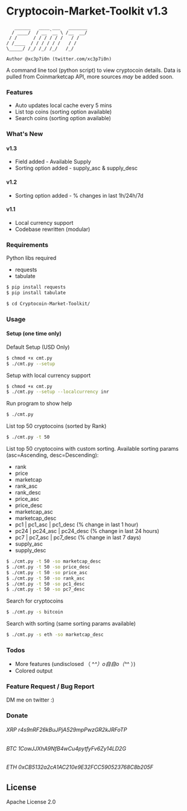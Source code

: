 # Cryptocoin-Market-Toolkit v1.3

```
   ______   ____ ___   _______
  / ____/  / __ `__ \ /__  __/
 / /      / / / / / /   / /
/ /____  / / / / / /   / /
\_____/ /_/ /_/ /_/   /_/

Author @xc3p7i0n (twitter.com/xc3p7i0n)
```
A command line tool (python script) to view cryptocoin details. Data is pulled from Coinmarketcap API, more sources _may_ be added soon.

### Features
* Auto updates local cache every 5 mins
* List top coins (sorting option available)
* Search coins (sorting option available)

### What's New
#### v1.3
* Field added - Available Supply
* Sorting option added - supply_asc & supply_desc

#### v1.2
* Sorting option added - % changes in last 1h/24h/7d

#### v1.1
* Local currency support
* Codebase rewritten (modular)

### Requirements
Python libs required
* requests
* tabulate

```sh
$ pip install requests
$ pip install tabulate
```

```sh
$ cd Cryptocoin-Market-Toolkit/
```
### Usage
#### Setup (one time only)

Default Setup (USD Only) 
```sh 
$ chmod +x cmt.py
$ ./cmt.py --setup
```

Setup with local currency support
```sh 
$ chmod +x cmt.py
$ ./cmt.py --setup --localcurrency inr
```

Run program to show help
```sh
$ ./cmt.py
```

List top 50 cryptocoins (sorted by Rank)
```sh
$ ./cmt.py -t 50
```

List top 50 cryptocoins with custom sorting.
Available sorting params (asc=Ascending, desc=Descending): 
* rank
* price
* marketcap
* rank_asc
* rank_desc
* price_asc
* price_desc
* marketcap_asc
* marketcap_desc
* pc1  | pc1_asc  | pc1_desc   (% change in last 1 hour)
* pc24 | pc24_asc | pc24_desc  (% change in last 24 hours)
* pc7  | pc7_asc  | pc7_desc   (% change in last 7 days)
* supply_asc
* supply_desc

```sh
$ ./cmt.py -t 50 -so marketcap_desc
$ ./cmt.py -t 50 -so price_desc
$ ./cmt.py -t 50 -so price_asc
$ ./cmt.py -t 50 -so rank_asc
$ ./cmt.py -t 50 -so pc1_desc
$ ./cmt.py -t 50 -so pc7_desc
```

Search for cryptocoins
```sh
$ ./cmt.py -s bitcoin
```

Search with sorting (same sorting params available)
```sh
$ ./cmt.py -s eth -so marketcap_desc
```

### Todos
* More features (undisclosed （ ^_^）o自自o（^_^ ）)
* Colored output

### Feature Request / Bug Report
DM me on twitter :)

### Donate

###### XRP r4s9nRF26kBuJPjA529mpPwzGR2kJRFoTP
###### BTC 1CowJJXhA9NfB4wCu4pytfyFv6Zy14LD2G
###### ETH 0xCB5132a2cA1AC210e9E32FCC590523768C8b205F

License
----
Apache License 2.0